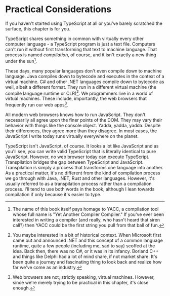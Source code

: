 # Practical Considerations
If you haven't started using TypeScript at all or you've barely scratched the surface, this chapter is for you. 

TypeScript shares something in common with virtually every other computer language - a TypeScript program is just a text file. Computers can't run it without first transforming that text to machine language. That process is named *compilation*, of course, and it isn't exactly a new thing under the sun[^1].

These days, many popular languages don't even compile down to machine language. Java compiles down to bytecode and executes in the context of a virtual machine. C# and other .NET languages compile down to bytecode as well, albeit a different format. They run in a  different virtual machine (the compile language runtime or CLR)[^2]. We programmers live in a world of virtual machines. These include, importantly, the web browsers that frequently run our web apps[^3].

All modern web browsers knows how to run JavaScript. They don't necessarily all agree upon the finer points of the DOM. They may vary their behavior with things like the console object. Yadda, yadda, yadda. Despite their differences, they agree more than they disagree. In most cases, the JavaScript I write today runs virtually everywhere on the planet.
 
TypeScript isn't JavaScript, of course. It looks a lot like JavaScript and as you'll see, you can write valid TypeScript that is literally identical to pure JavaScript. However, no web browser today can execute TypeScript. Transpilation bridges the gap between TypeScript and JavaScript. Transpilation is simply a process that transforms one language into another.  As a practical matter, it's no different from the kind of compilation process we go through with Java, .NET, Rust and other languages. However, it's usually referred to as a transpilation process rather than a compilation process. I'll tend to use both words in the book, although I lean towards compilation if only because it's easier to type.

[^1]: The name of this book itself pays homage to YACC, a compilation tool whose full name is "Yet Another Compiler Compiler." If you've ever been interested in writing a compiler (and really, who hasn't heard that siren call?) then YACC could be the first string you pull from that ball of fun.

[^2]:You maybe interested in a bit of historical context. When Microsoft first came out and announced .NET and this concept of a common language runtime, quite a few people (including me, sad to say) scoffed at the idea. Back then, there was no C#, or it was in its infancy. Borland C++ and things like Delphi had a lot of mind share, if not market share. It's been quite a journey and fascinating thing to look back and realize how far we've come as an industry.

[^3]: Web browsers are not, strictly speaking, virtual machines. However, since we're merely trying to be practical in this chapter, it's close enough.

